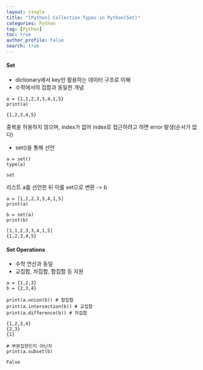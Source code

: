 ```yaml
---
layout: single
title: "[Python] Collection Types in Python(Set)"
categories: Python
tag: [Python]
toc: true
author_profile: false
search: true
---
```


#### Set

- dictionary에서 key만 활용하는 데이터 구조로 이해
- 수학에서의 집합과 동일한 개념

```
a = {1,1,2,3,3,4,1,5}
print(a)
```

```
{1,2,3,4,5}
```

중복을 허용하지 않으며, index가 없어 index로 접근하려고 하면 error 발생(순서가 없다)

- set()을 통해 선언

```
a = set()
type(a)
```

```
set
```

리스트 a를 선언한 뒤 이를 set으로 변환 -> b

```
a = [1,1,2,3,3,4,1,5]
print(a)

b = set(a)
print(b)
```

```
[1,1,2,3,3,4,1,5]
{1,2,3,4,5}
```

#### Set Operations

- 수학 연산과 동일
- 교집합, 차집합, 합집합 등 지원

```
a = {1,2,3}
b = {2,3,4}

print(a.union(b)) # 합집합
print(a.intersection(b)) # 교집합
print(a.difference(b)) # 차집합
```

```
{1,2,3,4}
{2,3}
{1}
```

```
# 부분집한인지 아닌지
print(a.subset(b)
```

```
False
```
